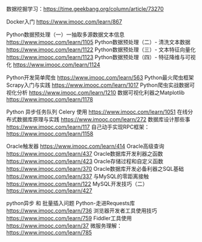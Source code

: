 数据挖掘学习：https://time.geekbang.org/column/article/73270

Docker入门 https://www.imooc.com/learn/867

Python数据预处理（一）一抽取多源数据文本信息 https://www.imooc.com/learn/1105
Python数据预处理（二）- 清洗文本数据 https://www.imooc.com/learn/1122
Python数据预处理（三）- 文本特征向量化 https://www.imooc.com/learn/1123
Python数据预处理（四）- 特征降维与可视化 https://www.imooc.com/learn/1124

Python开发简单爬虫 https://www.imooc.com/learn/563
Python最火爬虫框架Scrapy入门与实践  https://www.imooc.com/learn/1017
Python爬虫实战数据可视化分析 https://www.imooc.com/learn/1210
数据可视化利器之Matplotlib https://www.imooc.com/learn/1178

Python 异步任务队列 Celery 使用 https://www.imooc.com/learn/1051
在线分布式数据库原理与实践 https://www.imooc.com/learn/272
数据库设计那些事 https://www.imooc.com/learn/117
自己动手实现RPC框架：https://www.imooc.com/learn/1158

Oracle触发器 https://www.imooc.com/learn/414
Oracle高级查询 https://www.imooc.com/learn/437
Oracle数据库开发利器之函数 https://www.imooc.com/learn/423
Oracle存储过程和自定义函数 https://www.imooc.com/learn/370
Oracle数据库开发必备利器之SQL基础 https://www.imooc.com/learn/337
与MySQL的零距离接触 https://www.imooc.com/learn/122
MySQL开发技巧（二） https://www.imooc.com/learn/427

python异步 和 批量插入问题
Python-走进Requests库 https://www.imooc.com/learn/736
浏览器开发者工具使用技巧 https://www.imooc.com/learn/759
Fiddler工具使用 https://www.imooc.com/learn/37
微服务理解：https://www.imooc.com/learn/785
